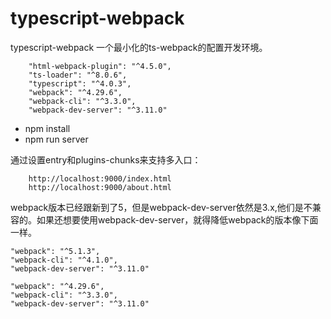 # typescript-webpack
typescript-webpack
一个最小化的ts-webpack的配置开发环境。
```
    "html-webpack-plugin": "^4.5.0",
    "ts-loader": "^8.0.6",
    "typescript": "^4.0.3",
    "webpack": "^4.29.6",
    "webpack-cli": "^3.3.0",
    "webpack-dev-server": "^3.11.0"
```
- npm install
- npm run server

通过设置entry和plugins-chunks来支持多入口：

        http://localhost:9000/index.html
        http://localhost:9000/about.html


webpack版本已经跟新到了5，但是webpack-dev-server依然是3.x,他们是不兼容的。如果还想要使用webpack-dev-server，就得降低webpack的版本像下面一样。
```
"webpack": "^5.1.3",
"webpack-cli": "^4.1.0",
"webpack-dev-server": "^3.11.0"
```

```
"webpack": "^4.29.6",
"webpack-cli": "^3.3.0",
"webpack-dev-server": "^3.11.0"
```


